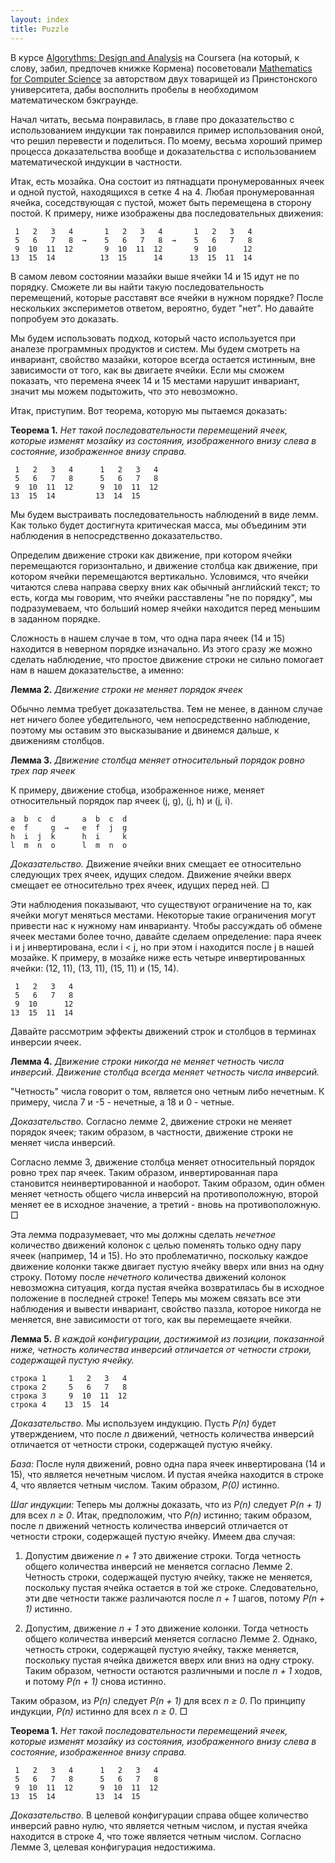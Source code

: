 ```yaml
---
layout: index
title: Puzzle
---
```


В  курсе  [Algorythms:  Design  and  Analysis][algo  course]  на  Coursera  (на
который, к  слову, забил,  предпочев книжке Кормена)  посоветовали [Mathematics
for  Computer  Science][book] за  авторством  двух  товарищей из  Принстонского
университета, дабы восполнить пробелы в необходимом математическом бэкграунде.

Начал читать, весьма  понравилась, в главе про  доказательство с использованием
индукции  так  понравился пример  использования  оной,  что решил  перевести  и
поделиться. По  моему, весьма хороший  пример процесса доказательства  вообще и
доказательства с использованием математической индукции в частности.

Итак, есть  мозайка. Она  состоит из пятнадцати  пронумерованных ячеек  и одной
пустой, находящихся в сетке 4 на 4. Любая пронумерованная ячейка, соседствующая
с пустой,  может быть перемещена в  сторону постой. К примеру,  ниже изображены
два последовательных движения:

     1   2   3   4       1   2   3   4       1   2   3   4
     5   6   7   8  →    5   6   7   8  →    5   6   7   8
     9  10  11  12       9  10  11  12       9  10      12
    13  15  14          13  15      14      13  15  11  14

В самом левом состоянии мазайки выше ячейки 14 и 15 идут не по порядку. Сможете
ли вы найти такую последовательность  перемещений, которые расставят все ячейки
в нужном порядке? После нескольких экспериметов ответом, вероятно, будет "нет".
Но давайте попробуем это доказать.

Мы  будем   использовать  подход,   который  часто  используется   при  аналезе
программных  продуктов  и систем.  Мы  будем  смотреть на  инвариант,  свойство
мазайки,  которое всегда  остается истинным,  вне зависимости  от того,  как вы
двигаете ячейки.  Если мы сможем показать,  что перемена ячеек 14  и 15 местами
нарушит инвариант, значит мы можем подытожить, что это невозможно.

Итак, приступим. Вот теорема, которую мы пытаемся доказать:

**Теорема 1.** *Нет такой последовательности перемещений ячеек, которые изменят
мозайку из состояния, изображенного внизу слева в состояние, изображенное внизу
справа.*

     1   2   3   4      1   2   3   4
     5   6   7   8      5   6   7   8
     9  10  11  12      9  10  11  12
    13  15  14         13  14  15

Мы   будем  выстраивать   последовательность  наблюдений   в  виде   лемм.  Как
только  будет  достигнута критическая  масса,  мы  объединим эти  наблюдения  в
непосредственно доказательство.

Определим  движение  строки  как  движение,  при  котором  ячейки  перемещаются
горизонтально, и движение столбца как движение, при котором ячейки перемещаются
вертикально.  Условимся, что  ячейки  читаются слева  направа  сверху вних  как
обычный английский текст; то есть, когда мы говорим, что ячейки расставлены "не
по порядку", мы подразумеваем, что больший номер ячейки находится перед меньшим
в заданном порядке.

Сложность в  нашем случае  в том,  что одна пара  ячеек (14  и 15)  находится в
неверном порядке  изначально. Из этого  сразу же можно сделать  наблюдение, что
простое  движение строки  не  сильно  помогает нам  в  нашем доказательстве,  а
именно:

**Лемма 2.** *Движение строки не меняет порядок ячеек*

Обычно лемма требует  доказательства. Тем не менее, в данном  случае нет ничего
более  убедительного, чем  непосредственно наблюдение,  поэтому мы  оставим это
высказывание и двинемся дальше, к движениям столбцов.

**Лемма  3.** *Движение  столбца меняет  относительный порядок  ровно трех  пар
ячеек*

К примеру, движение стобца, изображенное ниже, меняет относительный порядок пар
ячеек (j, g), (j, h) и (j, i).

    a  b  c  d      a  b  c  d
    e  f     g  →   e  f  j  g
    h  i  j  k      h  i     k
    l  m  n  o      l  m  n  o

*Доказательство.* Движение  ячейки вних смещает ее  относительно следующих трех
ячеек, идущих следом. Движение ячейки вверх смещает ее относительно трех ячеек,
идущих перед ней. □

Эти наблюдения показывают,  что существуют ограничение на то,  как ячейки могут
меняться местами. Некоторые такие ограничения  могут привести нас к нужному нам
инварианту.  Чтобы рассуждать  об  обмене ячеек  местами  более точно,  давайте
сделаем определение: пара ячеек i и j инвертирована,  если i < j, но при этом i
находится  после j  в нашей  мозайке.  К примеру,  в мозайке  ниже есть  четыре
инвертированных ячейки: (12, 11), (13, 11), (15, 11) и (15, 14).

     1   2   3   4
     5   6   7   8
     9  10      12
    13  15  11  14

Давайте рассмотрим эффекты движений строк и столбцов в терминах инверсии ячеек.

**Лемма  4.**  *Движение строки  никогда  не  меняет четность  числа  инверсий.
Движение столбца всегда меняет четность числа инверсий.*

"Четность" числа говорит  о том, является оно четным либо  нечетным. К примеру,
числа 7 и -5 - нечетные, а 18 и 0 - четные.

*Доказательство.* Согласно  лемме 2, движение  строки не меняет  порядок ячеек;
таким образом, в частности, движение строки не меняет числа инверсий.

Согласно лемме 3, движение столбца  меняет относительный порядок ровно трех пар
ячеек.  Таким  образом,  инвертированная пара  становится  неинвертированной  и
наоборот. Таким  образом, один обмен  меняет четность общего числа  инверсий на
противоположную, второй  меняет ее  в исходное  значение, а  третий -  вновь на
противоположную. □

Эта лемма подразумевает,  что мы должны сделать  *нечетное* количество движений
колонок с  целью поменять только  одну пару ячеек (например,  14 и 15).  Но это
проблематично, поскольку  каждое движение  колонки также двигает  пустую ячейку
вверх или  вниз на  одну строку. Потому  после *нечетного*  количества движений
колонок невозможна  ситуация, когда  пустая ячейка  возвратилась бы  в исходное
положение  в последней  строке!  Теперь  мы можем  связать  все эти  наблюдения
и  вывести  инвариант,  свойство  паззла,  которое  никогда  не  меняется,  вне
зависимости от того, как вы перемещаете ячейки.

**Лемма 5.**  *В каждой конфигурации,  достижимой из позиции,  показанной ниже,
четность количества  инверсий отличается от четности  строки, содержащей пустую
ячейку.*

    строка 1     1   2   3   4
    строка 2     5   6   7   8
    строка 3     9  10  11  12
    строка 4    13  15  14

*Доказательство.* Мы используем индукцию.  Пусть *P(n)* будет утверждением, что
после *n* движений, четность количества инверсий отличается от четности строки,
содержащей пустую ячейку.

*База:* После нуля движений, ровно одна пара ячеек инвертирована (14 и 15), что
является нечетным  числом. И пустая ячейка  находится в строке 4,  что является
четным числом. Таким образом, *P(0)* истинно.

*Шаг индукции:* Теперь мы должны доказать, что из *P(n)* следует *P(n + 1)* для
всех *n ≥ 0*. Итак, предположим, что *P(n)* истинно;  таким образом, после *n*
движений четность количества инверсий отличается от четности строки, содержащей
пустую ячейку. Имеем два случая:

1.  Допустим движение  *n  +  1* это  движение  строки.  Тогда четность  общего
количества инверсий не  меняется согласно Лемме 2.  Четность строки, содержащей
пустую ячейку,  также не меняется,  поскольку пустая  ячейка остается в  той же
строке. Следовательно, эти две четности также  различаются после *n + 1* шагов,
потому *P(n + 1)* истинно.

2.  Допустим, движение  *n +  1* это  движение колонки.  Тогда четность  общего
количества  инверсий  меняется  согласно  Лемме  2.  Однако,  четность  строки,
содержащей  пустую ячейку,  также  меняется, поскольку  пустая ячейка  движется
вверх или  вниз на одну строку.  Таким образом, четности остаются  различными и
после *n + 1* ходов, и потому *P(n + 1)* снова истинно.

Таким образом,  из *P(n)*  следует *P(n  + 1)* для  всех *n  ≥ 0*.  По принципу
индукции, *P(n)* истинно для всех *n ≥ 0*. □

**Теорема 1.** *Нет такой последовательности перемещений ячеек, которые изменят
мозайку из состояния, изображенного внизу слева в состояние, изображенное внизу
справа.*

     1   2   3   4      1   2   3   4
     5   6   7   8      5   6   7   8
     9  10  11  12      9  10  11  12
    13  15  14         13  14  15

*Доказательство.* В целевой конфигурации справа общее количество инверсий равно
нулю,  что является  четным  числом,  и пустая  ячейка  находится  в строке  4,
что  тоже  является  четным  числом. Согласно  Лемме  3,  целевая  конфигурация
недостижима.



[algo course]: https://www.coursera.org/course/algo
[book]: http://www.cs.princeton.edu/courses/archive/spr10/cos433/mathcs.pdf

